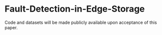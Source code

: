 # Fault-Detection-in-Edge-Storage

Code and datasets will be made publicly available upon acceptance of this paper.
